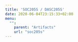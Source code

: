 ```yaml
---
title: 'SOC205S / DASC205S'
date: 2020-06-04T23:15:33+02:00
menu:
  "":
    parent: "Artifacts"
    url: "soc205s"
---
```

